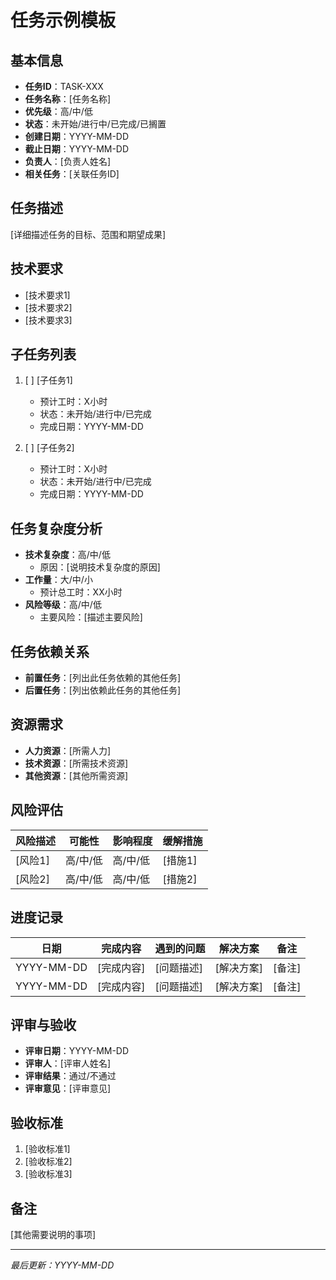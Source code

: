 # 任务示例模板

## 基本信息

- **任务ID**：TASK-XXX
- **任务名称**：[任务名称]
- **优先级**：高/中/低
- **状态**：未开始/进行中/已完成/已搁置
- **创建日期**：YYYY-MM-DD
- **截止日期**：YYYY-MM-DD
- **负责人**：[负责人姓名]
- **相关任务**：[关联任务ID]

## 任务描述

[详细描述任务的目标、范围和期望成果]

## 技术要求

- [技术要求1]
- [技术要求2]
- [技术要求3]

## 子任务列表

1. [ ] [子任务1]
   - 预计工时：X小时
   - 状态：未开始/进行中/已完成
   - 完成日期：YYYY-MM-DD
   
2. [ ] [子任务2]
   - 预计工时：X小时
   - 状态：未开始/进行中/已完成
   - 完成日期：YYYY-MM-DD

## 任务复杂度分析

- **技术复杂度**：高/中/低
  - 原因：[说明技术复杂度的原因]
- **工作量**：大/中/小
  - 预计总工时：XX小时
- **风险等级**：高/中/低
  - 主要风险：[描述主要风险]

## 任务依赖关系

- **前置任务**：[列出此任务依赖的其他任务]
- **后置任务**：[列出依赖此任务的其他任务]

## 资源需求

- **人力资源**：[所需人力]
- **技术资源**：[所需技术资源]
- **其他资源**：[其他所需资源]

## 风险评估

| 风险描述 | 可能性 | 影响程度 | 缓解措施 |
|---------|-------|---------|---------|
| [风险1]  | 高/中/低 | 高/中/低 | [措施1] |
| [风险2]  | 高/中/低 | 高/中/低 | [措施2] |

## 进度记录

| 日期 | 完成内容 | 遇到的问题 | 解决方案 | 备注 |
|------|---------|-----------|---------|------|
| YYYY-MM-DD | [完成内容] | [问题描述] | [解决方案] | [备注] |
| YYYY-MM-DD | [完成内容] | [问题描述] | [解决方案] | [备注] |

## 评审与验收

- **评审日期**：YYYY-MM-DD
- **评审人**：[评审人姓名]
- **评审结果**：通过/不通过
- **评审意见**：[评审意见]

## 验收标准

1. [验收标准1]
2. [验收标准2]
3. [验收标准3]

## 备注

[其他需要说明的事项]

---

*最后更新：YYYY-MM-DD* 